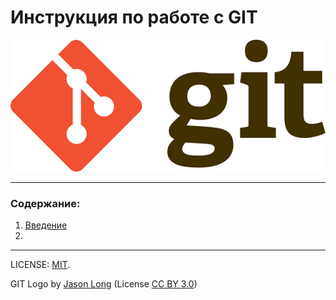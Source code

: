 # Инструкция по работе с GIT

![git-logo](./assets/Git-logo1.png)

---

### Содержание:
1. [Введение](./01_intro.md)
2. 

---

LICENSE: [MIT](./license.md).

GIT Logo by [Jason Long](http://git-scm.com/downloads/logos) (License [CC BY 3.0](https://creativecommons.org/licenses/by/3.0/))